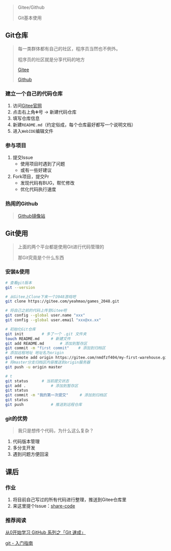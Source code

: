 > Gitee/Github
>
> Git基本使用

## Git仓库

> 每一类群体都有自己的社区，程序员当然也不例外。
>
> 程序员的社区就是分享代码的地方
>
> [Gitee](https://gitee.com/)
>
> [Github](https://github.com/)

### 建立一个自己的代码仓库

1. 访问[Gitee官网](https://gitee.com/)
2. 点击右上角➕号 -> 新建代码仓库
3. 填写仓库信息
4. 新建`README.md`（约定俗成，每个仓库最好都写一个说明文档）
5. 进入`WebIDE`编辑文件

### 参与项目

1. 提交Issue
   - 使用项目时遇到了问题
   - 或有一些好建议
2. Fork项目，提交Pr
   - 发现代码有BUG，帮忙修改
   - 优化代码执行速度

### 热闹的Github

> [Github镜像站](https://github.com.cnpmjs.org/)

## Git使用

> 上面的两个平台都是使用Git进行代码管理的
>
> 那Git究竟是个什么东西

### 安装&使用

```bash
# 查看git版本
git --version

# 从Gitee上Clone下来一个2048游戏吧
git clone https://gitee.com/yeahmao/games_2048.git

# 将自己之前的代码上传至Gitee吧
git config --global user.name "xxx"
git config --global user.email "xxx@xx.xx"

# 初始化Git仓库
git init		# 多了一个 .git 文件夹 
touch README.md		# 新建文件
git add README.md		# 添加到暂存区
git commit -m "first commit"	# 添加到归档区
# 添加远程地址 地址名为origin
git remote add origin https://gitee.com/nmdfzf404/my-first-warehouse.git
# 将master分支归档区内容推送到origin服务器
git push -u origin master

# t
git status		# 当前提交状态
git add .			# 添加到暂存区
git status
git commit -m "我的第一次提交"		# 添加到归档区
git status
git push 			# 推送到远程仓库
```

### git的优势

> 我只是想传个代码，为什么这么复杂？

1. 代码版本管理
2. 多分支开发
3. 遇到问题方便回滚

## 课后

### 作业

1. 将目前自己写过的所有代码进行整理，推送到Gitee仓库里
2. 来这里提个Issue：[share-code](https://gitee.com/nmdfzf404/share-code)

### 推荐阅读

[从0开始学习 GitHub 系列之「Git 速成」](https://zhuanlan.zhihu.com/p/21269318)

[git - 入门指南](https://zhuanlan.zhihu.com/p/21193604)

